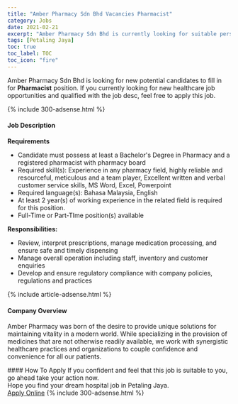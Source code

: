 ```yaml
---
title: "Amber Pharmacy Sdn Bhd Vacancies Pharmacist" 
category: Jobs 
date: 2021-02-21 
excerpt: "Amber Pharmacy Sdn Bhd is currently looking for suitable person to fill in the Pharmacist which positioned at Petaling Jaya" 
tags: [Petaling Jaya] 
toc: true 
toc_label: TOC 
toc_icon: "fire" 
--- 
```


<p>Amber Pharmacy Sdn Bhd is looking for new potential candidates to fill in for <b>Pharmacist</b> position. If you currently looking for new healthcare job opportunities and qualified with the job desc, feel free to apply this job.
</p>{% include 300-adsense.html %} 
<div><div><h4>Job Description</h4></div><div><div><span><div><p><strong>Requirements</strong></p><ul><li>Candidate must possess at least a Bachelor's Degree in Pharmacy and a registered pharmacist with pharmacy board</li><li>Required skill(s): Experience in any pharmacy field, highly reliable and resourceful, meticulous and a team player, Excellent written and verbal customer service skills, MS Word, Excel, Powerpoint</li><li>Required language(s): Bahasa Malaysia, English</li><li>At least 2 year(s) of working experience in the related field is required for this position.</li><li>Full-Time or Part-TIme position(s) available</li></ul><p><strong>Responsibilities:</strong></p><ul><li>Review, interpret prescriptions, manage medication processing, and ensure safe and timely dispensing</li><li>Manage overall operation including staff, inventory and customer enquiries</li><li>Develop and ensure regulatory compliance with company policies, regulations and practices</li></ul></div></span></div></div></div> 
{% include article-adsense.html %} 
<div><div><h4>Company Overview</h4></div><div><div><span><div><p>Amber Pharmacy was born of the desire to provide unique solutions for maintaining vitality in a modern world. While specializing in the provision of medicines that are not otherwise readily available, we work with synergistic healthcare practices and organizations to couple confidence and convenience for all our patients.</p></div></span></div></div></div> 
#### How To Apply 
If you confident and feel that this job is suitable to you, go ahead take your action now. <br/> 
Hope you find your dream hospital job in Petaling Jaya. <br/> 
<a href="https://www.jobstreet.com.my/en/job/pharmacist-4486210?jobId=jobstreet-my-job-4486210" class="btn btn--warning" target="_blank" rel="nofollow noopenner">Apply Online</a> 
{% include 300-adsense.html %} 